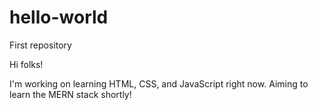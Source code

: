 # hello-world
First repository

Hi folks!

I'm working on learning HTML, CSS, and JavaScript right now. Aiming to learn the MERN stack shortly!
